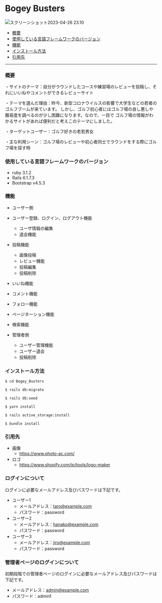 # Bogey Busters
<img src="/assets/images/2023-04-26 23.10.jpg" alt="スクリーンショット2023-04-26 23.10">

* [概要](#概要)
* [使用している言語フレームワークのバージョン](＃使用している言語フレームワークのバージョン)
* [機能](#機能)
* [インストール方法](#インストール方法)
* [引用先](#引用先)

---

### 概要
・サイトのテーマ：自分がラウンドしたコースや練習場のレビューを投稿し、それにいいねやコメントができるレビューサイト

・テーマを選んだ理由：昨今、新型コロナウイルスの影響で大学生などの若者のゴルフブームが来ています。
しかし、ゴルフ初心者にはゴルフ場の良し悪しや難易度を調べるのが少し困難になります。なので、一目で
ゴルフ場の情報がわかるサイトがあれば便利だと考えこのテーマにしました。

・ターゲットユーザー：ゴルフ好きの老若男女

・主な利用シーン：ゴルフ場のレビューや初心者同士でラウンドをする際にゴルフ場を探す時


### 使用している言語フレームワークのバージョン
- ruby 3.1.2
- Rails 6.1.7.3
- Bootstrap v4.5.3


### 機能
- ユーザー側
- ユーザー登録、ログイン、ログアウト機能
  - ユーザ情報の編集
  - 退会機能
- 投稿機能
  - 画像投稿
  - レビュー機能
  - 投稿編集
  - 投稿削除
- いいね機能
- コメント機能
- フォロー機能
- ページネーション機能
- 検索機能

- 管理者側
  - ユーザー管理機能
  - ユーザー退会
  - 投稿削除


### インストール方法
~~~
$ cd Bogey_Busters
~~~
~~~
$ rails db:migrate
~~~
~~~
$ rails db:seed
~~~
~~~
$ yarn install
~~~
~~~
$ rails active_storage:install
~~~
~~~
$ bundle install
~~~

### 引用先
- 画像
  - https://www.photo-ac.com/
- ロゴ
  - https://www.shopify.com/jp/tools/logo-maker

### ログインについて
ログインに必要なメールアドレス及びパスワードは下記です。
- ユーザー1
  - メールアドレス：taro@example.com
  - パスワード：password
- ユーザー2
  - メールアドレス：hanako@example.com
  - パスワード：password
- ユーザー3
  - メールアドレス：jiro@example.com
  - パスワード：password



### 管理者ページのログインについて
初期段階での管理者ページのログインに必要なメールアドレス及びパスワードは下記です。
- メールアドレス：admin@example.com
- パスワード：admin1
